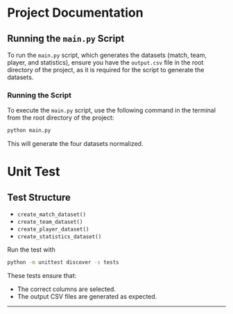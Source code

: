 # Project Documentation

## Running the `main.py` Script

To run the `main.py` script, which generates the datasets (match, team, player, and statistics), ensure you have the `output.csv` file in the root directory of the project, as it is required for the script to generate the datasets.

### Running the Script

To execute the `main.py` script, use the following command in the terminal from the root directory of the project:

```bash
python main.py

```

This will generate the four datasets normalized.

# Unit Test

## Test Structure

- `create_match_dataset()`
- `create_team_dataset()`
- `create_player_dataset()`
- `create_statistics_dataset()`

Run the test with

```bash
python -m unittest discover -s tests

```

These tests ensure that:

- The correct columns are selected.
- The output CSV files are generated as expected.

---
